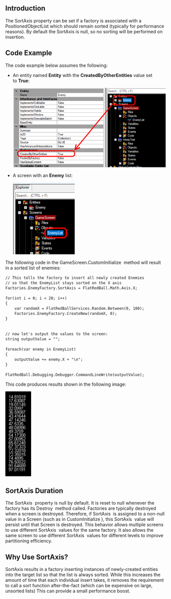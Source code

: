## Introduction

The SortAxis property can be set if a factory is associated with a PositionedObjectList which should remain sorted (typically for performance reasons). By default the SortAxis is null, so no sorting will be performed on insertion.

## Code Example

The code example below assumes the following:

-   An entity named **Entity** with the **CreatedByOtherEntities** value set to **True**:

    ![](/media/2017-09-img_59afffd7d749e.png)

-   A screen with an **Enemy** list:

    ![](/media/2017-09-img_59b000338a29c.png)

The following code in the GameScreen.CustomInitialize  method will result in a sorted list of enemies:

``` lang:c#
// This tells the factory to insert all newly created Enemies
// so that the EnemyList stays sorted on the X axis
Factories.EnemyFactory.SortAxis = FlatRedBall.Math.Axis.X;

for(int i = 0; i < 20; i++)
{
    var randomX = FlatRedBallServices.Random.Between(0, 100);
    Factories.EnemyFactory.CreateNew(randomX, 0);
}


// now let's output the values to the screen:
string outputValue = "";

foreach(var enemy in EnemyList)
{
    outputValue += enemy.X + "\n";
}

FlatRedBall.Debugging.Debugger.CommandLineWrite(outputValue);
```

This code produces results shown in the following image:

![](/media/2017-09-img_59b001245f7ca.png)

## SortAxis Duration

The SortAxis  property is null by default. It is reset to null whenever the factory has its Destroy  method called. Factories are typically destroyed when a screen is destroyed. Therefore, if SortAxis  is assigned to a non-null value in a Screen (such as in CustomInitialize ), this SortAxis  value will persist until that Screen is destroyed. This behavior allows multiple screens to use different SortAxis  values for the same factory. It also allows the same screen to use different SortAxis  values for different levels to improve partitioning efficiency.

## Why Use SortAxis?

SortAxis results in a factory inserting instances of newly-created entities into the target list so that the list is always sorted. While this increases the amount of time that each individual insert takes, it removes the requirement to call a sort function after-the-fact (which can be expensive on large, unsorted lists) This can provide a small performance boost.

